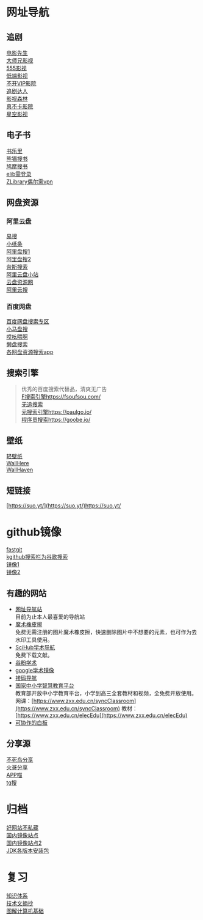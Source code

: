# 网址导航
## 追剧

[电影先生](http://dianying.im/)   
[大师兄影视](https://dsxys.com/)  
[555影视](https://555dy1.com/)    
[低端影视](https://ddrk.me/)  
[不开VIP影院](https://bukaivip1.com/)   
[追剧达人](https://vipmv.co/)  
[影视森林](http://www.549.tv/)  
[真不卡影院](http://zhenbuka.fun/)  
[星空影视](https://xkys.tv/)  

## 电子书
[书乐里](https://www.sulery.com/)  
[熊猫搜书](https://www.sopandas.com/)  
[鸠摩搜书](https://www.jiumodiary.com/)  
[elib需登录](https://elib.cc/)  
[ZLibrary偶尔需vpn](https://u1lib.org/)  

## 网盘资源
### 阿里云盘
[易搜](https://yiso.fun/)  
[小纸条](https://u.gitcafe.net/)  
[阿里盘搜1](https://www.upyunso.com/)  
[阿里盘搜2](https://www.alipansou.com/)  
[奈斯搜索](https://www.niceso.fun/)  
[阿里云盘小站](https://wpxz.org/)  
[云盘资源网](https://www.yunpanziyuan.com/)  
[阿里云搜](https://aliyunso.cn/)  
### 百度网盘
[百度网盘搜索专区](http://wp.soshoulu.com/)  
[小马盘搜](https://www.xiaomapan.com/)  
[哎吆喂啊](http://www.aiyoweia.com/)  
[懒盘搜索](https://lzpan.com/)  
[各网盘资源搜索app](https://wwd.lanzouj.com/iZdm505a1thi/)  

## 搜索引擎
> 优秀的百度搜索代替品，清爽无广告  
[F搜索引擎](https://fsoufsou.com/)https://fsoufsou.com/  
[无追搜索](https://www.wuzhuiso.com/)  
[元搜索引擎](https://paulgo.io/)https://paulgo.io/  
[程序员搜索](https://goobe.io/)https://goobe.io/  
## 壁纸
[轻壁纸](https://bz.qinggongju.com/)  
[WallHere](https://wallhere.com/)  
[WallHaven](https://wallhaven.cc/)  

## 短链接
[https://suo.yt/](https://suo.yt/)https://suo.yt/   

# github镜像
[fastgit](https://hub.fastgit.xyz/)  
[kgithub搜索栏为谷歌搜索](https://kgithub.com/)  
[镜像1](https://hub.連接.台灣/)  
[镜像2](https://hub.おうか.tw/)  

## 有趣的网站
- [网址导航站](https://imyshare.com/)  
目前为止本人最喜爱的导航站
- [魔术橡皮擦](https://www.magiceraser.io/)  
免费无需注册的图片魔术橡皮擦，快速删除图片中不想要的元素，也可作为去水印工具使用。  
- [SciHub学术导航](https://scihub.net.cn/)  
免费下载文献。   
- [谷粉学术](http://xueshu.99lb.net/)  
- [google学术镜像](http://scholar.scqylaw.com/)  
- [接码导航](https://jiema.pub/)    
- [国家中小学智慧教育平台](https://www.zxx.edu.cn/)  
教育部开放中小学教育平台，小学到高三全套教材和视频，全免费开放使用。  
网课：[https://www.zxx.edu.cn/syncClassroom](https://www.zxx.edu.cn/syncClassroom) 
教材：[https://www.zxx.edu.cn/elecEdu](https://www.zxx.edu.cn/elecEdu)  
- [可协作的白板](https://excalidraw.com/)  

## 分享源
[不死鸟分享](https://iui.su/)  
[火哥分享](https://www.firepx.com/)  
[APP喵](https://www.appmiu.com/)  
[tg搜](http://www.sssoou.com/)  

# 归档
[好网站不私藏](good_sites.html)  
[国内镜像站点](cn_mirror_sites.html)  
[国内镜像站点2](https://github.com/eryajf/Thanks-Mirror)  
[JDK各版本安装包](http://www.codebaoku.com/jdk/jdk-index.html)  

# 复习
[知识体系](https://pdai.tech/)  
[技术文摘抄](http://learn.lianglianglee.com/)  
[图解计算机基础](https://xiaolincoding.com/)  
